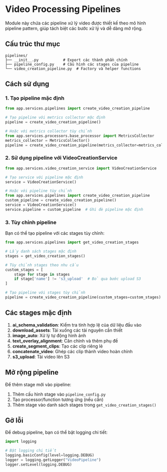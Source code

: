 # Video Processing Pipelines

Module này chứa các pipeline xử lý video được thiết kế theo mô hình pipeline pattern, giúp tách biệt các bước xử lý và dễ dàng mở rộng.

## Cấu trúc thư mục

```
pipelines/
├── __init__.py           # Export các thành phần chính
├── pipeline_config.py    # Cấu hình các stages của pipeline
└── video_creation_pipeline.py  # Factory và helper functions
```

## Cách sử dụng

### 1. Tạo pipeline mặc định

```python
from app.services.pipelines import create_video_creation_pipeline

# Tạo pipeline với metrics collector mặc định
pipeline = create_video_creation_pipeline()

# Hoặc với metrics collector tùy chỉnh
from app.services.processors.base_processor import MetricsCollector
metrics_collector = MetricsCollector()
pipeline = create_video_creation_pipeline(metrics_collector=metrics_collector)
```

### 2. Sử dụng pipeline với VideoCreationService

```python
from app.services.video_creation_service import VideoCreationService

# Tạo service với pipeline mặc định
service = VideoCreationService()

# Hoặc với pipeline tùy chỉnh
from app.services.pipelines import create_video_creation_pipeline
custom_pipeline = create_video_creation_pipeline()
service = VideoCreationService()
service.pipeline = custom_pipeline  # Ghi đè pipeline mặc định
```

### 3. Tùy chỉnh pipeline

Bạn có thể tạo pipeline với các stages tùy chỉnh:

```python
from app.services.pipelines import get_video_creation_stages

# Lấy danh sách stages mặc định
stages = get_video_creation_stages()

# Tùy chỉnh stages theo nhu cầu
custom_stages = [
    stage for stage in stages 
    if stage['name'] != 's3_upload'  # Bỏ qua bước upload S3
]

# Tạo pipeline với stages tùy chỉnh
pipeline = create_video_creation_pipeline(custom_stages=custom_stages)
```

## Các stages mặc định

1. **ai_schema_validation**: Kiểm tra tính hợp lệ của dữ liệu đầu vào
2. **download_assets**: Tải xuống các tài nguyên cần thiết
3. **image_auto**: Xử lý tự động hình ảnh
4. **text_overlay_alignment**: Căn chỉnh và thêm phụ đề
5. **create_segment_clips**: Tạo các clip riêng lẻ
6. **concatenate_video**: Ghép các clip thành video hoàn chỉnh
7. **s3_upload**: Tải video lên S3

## Mở rộng pipeline

Để thêm stage mới vào pipeline:

1. Thêm cấu hình stage vào `pipeline_config.py`
2. Tạo processor/function tương ứng (nếu cần)
3. Thêm stage vào danh sách stages trong `get_video_creation_stages()`

## Gỡ lỗi

Để debug pipeline, bạn có thể bật logging chi tiết:

```python
import logging

# Bật logging chi tiết
logging.basicConfig(level=logging.DEBUG)
logger = logging.getLogger("VideoPipeline")
logger.setLevel(logging.DEBUG)
```
